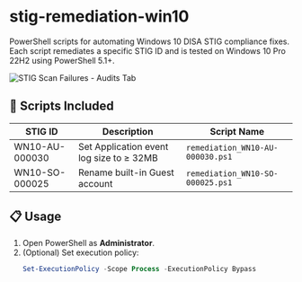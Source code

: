 # stig-remediation-win10

PowerShell scripts for automating Windows 10 DISA STIG compliance fixes.  
Each script remediates a specific STIG ID and is tested on Windows 10 Pro 22H2 using PowerShell 5.1+.

![STIG Scan Failures - Audits Tab](https://github.com/user-attachments/assets/fa11e2ff-1b72-442b-b3ac-8fedbc733f75)

## 🔧 Scripts Included

| STIG ID           | Description                                      | Script Name                        |
|-------------------|--------------------------------------------------|------------------------------------|
| WN10-AU-000030     | Set Application event log size to ≥ 32MB         | `remediation_WN10-AU-000030.ps1`   |
| WN10-SO-000025     | Rename built-in Guest account                    | `remediation_WN10-SO-000025.ps1`   |

## 📋 Usage

1. Open PowerShell as **Administrator**.
2. (Optional) Set execution policy:
   ```powershell
   Set-ExecutionPolicy -Scope Process -ExecutionPolicy Bypass
